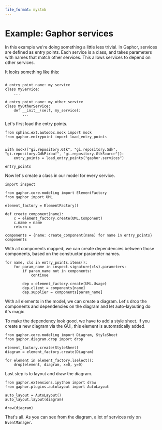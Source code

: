 ```yaml
---
file_format: mystnb
---
```


# Example: Gaphor services

In this example we're doing something a little less trivial.
In Gaphor, services are defined as entry points. Each service
is a class, and takes parameters with names that match other
services. This allows services to depend on other services.

It looks something like this:

```{code-cell} ipython3

# entry point name: my_service
class MyService:
    ...

# entry point name: my_other_service
class MyOtherService:
    def __init__(self, my_service):
        ...
```

Let's first load the entry points.

```{code-cell} ipython3
from sphinx.ext.autodoc.mock import mock
from gaphor.entrypoint import load_entry_points


with mock(["gi.repository.Gtk", "gi.repository.Gdk", "gi.repository.GdkPixbuf", "gi.repository.GtkSource"]):
    entry_points = load_entry_points("gaphor.services")

entry_points
```

Now let's create a class in our model for every service.

```{code-cell} ipython3
import inspect

from gaphor.core.modeling import ElementFactory
from gaphor import UML

element_factory = ElementFactory()

def create_component(name):
    c = element_factory.create(UML.Component)
    c.name = name
    return c

components = {name: create_component(name) for name in entry_points}
components
```

With all components mapped, we can create dependencies between those
components, based on the constructor parameter names.

```{code-cell} ipython3
for name, cls in entry_points.items():
    for param_name in inspect.signature(cls).parameters:
        if param_name not in components:
            continue

        dep = element_factory.create(UML.Usage)
        dep.client = components[name]
        dep.supplier = components[param_name]
```

With all elements in the model, we can create a diagram. Let's drop the components
and dependencies on the diagram and let auto-layouting do it's magic.

To make the dependency look good, we have to add a style sheet. If you create a
new diagram via the GUI, this element is automatically added.

```{code-cell} ipython3
from gaphor.core.modeling import Diagram, StyleSheet
from gaphor.diagram.drop import drop

element_factory.create(StyleSheet)
diagram = element_factory.create(Diagram)

for element in element_factory.lselect():
    drop(element, diagram, x=0, y=0)
```

Last step is to layout and draw the diagram.

```{code-cell} ipython3
from gaphor.extensions.ipython import draw
from gaphor.plugins.autolayout import AutoLayout

auto_layout = AutoLayout()
auto_layout.layout(diagram)

draw(diagram)
```

That's all. As you can see from the diagram, a lot of services rely on `EventManager`.
